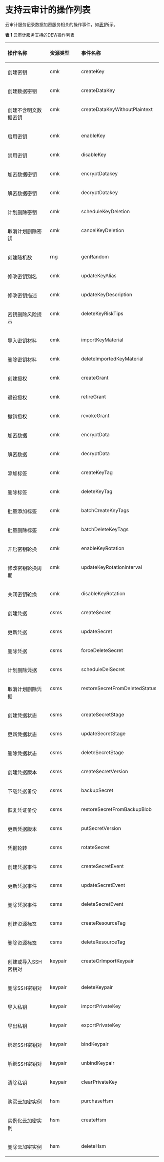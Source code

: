 # 支持云审计的操作列表<a name="dew_01_0020"></a>

云审计服务记录数据加密服务相关的操作事件，如[表1](#table52008441163754)所示。

**表 1**  云审计服务支持的DEW操作列表

<a name="table52008441163754"></a>
<table><thead align="left"><tr id="zh-cn_topic_0112947555_row35586605163754"><th class="cellrowborder" valign="top" width="35.55%" id="mcps1.2.4.1.1"><p id="zh-cn_topic_0112947555_p63942737163754"><a name="zh-cn_topic_0112947555_p63942737163754"></a><a name="zh-cn_topic_0112947555_p63942737163754"></a>操作名称</p>
</th>
<th class="cellrowborder" valign="top" width="23.150000000000002%" id="mcps1.2.4.1.2"><p id="zh-cn_topic_0112947555_p16413837105650"><a name="zh-cn_topic_0112947555_p16413837105650"></a><a name="zh-cn_topic_0112947555_p16413837105650"></a>资源类型</p>
</th>
<th class="cellrowborder" valign="top" width="41.3%" id="mcps1.2.4.1.3"><p id="zh-cn_topic_0112947555_p31883243184927"><a name="zh-cn_topic_0112947555_p31883243184927"></a><a name="zh-cn_topic_0112947555_p31883243184927"></a>事件名称</p>
</th>
</tr>
</thead>
<tbody><tr id="zh-cn_topic_0112947555_row23849839163754"><td class="cellrowborder" valign="top" width="35.55%" headers="mcps1.2.4.1.1 "><p id="zh-cn_topic_0112947555_p52788769163754"><a name="zh-cn_topic_0112947555_p52788769163754"></a><a name="zh-cn_topic_0112947555_p52788769163754"></a>创建密钥</p>
</td>
<td class="cellrowborder" valign="top" width="23.150000000000002%" headers="mcps1.2.4.1.2 "><p id="zh-cn_topic_0112947555_p48568046105650"><a name="zh-cn_topic_0112947555_p48568046105650"></a><a name="zh-cn_topic_0112947555_p48568046105650"></a>cmk</p>
</td>
<td class="cellrowborder" valign="top" width="41.3%" headers="mcps1.2.4.1.3 "><p id="zh-cn_topic_0112947555_p61263700163754"><a name="zh-cn_topic_0112947555_p61263700163754"></a><a name="zh-cn_topic_0112947555_p61263700163754"></a>createKey</p>
</td>
</tr>
<tr id="zh-cn_topic_0112947555_row14502393163754"><td class="cellrowborder" valign="top" width="35.55%" headers="mcps1.2.4.1.1 "><p id="zh-cn_topic_0112947555_p33843219163754"><a name="zh-cn_topic_0112947555_p33843219163754"></a><a name="zh-cn_topic_0112947555_p33843219163754"></a>创建数据密钥</p>
</td>
<td class="cellrowborder" valign="top" width="23.150000000000002%" headers="mcps1.2.4.1.2 "><p id="zh-cn_topic_0112947555_p39734583105650"><a name="zh-cn_topic_0112947555_p39734583105650"></a><a name="zh-cn_topic_0112947555_p39734583105650"></a>cmk</p>
</td>
<td class="cellrowborder" valign="top" width="41.3%" headers="mcps1.2.4.1.3 "><p id="zh-cn_topic_0112947555_p29275668163754"><a name="zh-cn_topic_0112947555_p29275668163754"></a><a name="zh-cn_topic_0112947555_p29275668163754"></a>createDataKey</p>
</td>
</tr>
<tr id="zh-cn_topic_0112947555_row62154424163754"><td class="cellrowborder" valign="top" width="35.55%" headers="mcps1.2.4.1.1 "><p id="zh-cn_topic_0112947555_p1343620163754"><a name="zh-cn_topic_0112947555_p1343620163754"></a><a name="zh-cn_topic_0112947555_p1343620163754"></a>创建不含明文数据密钥</p>
</td>
<td class="cellrowborder" valign="top" width="23.150000000000002%" headers="mcps1.2.4.1.2 "><p id="zh-cn_topic_0112947555_p42590852105650"><a name="zh-cn_topic_0112947555_p42590852105650"></a><a name="zh-cn_topic_0112947555_p42590852105650"></a>cmk</p>
</td>
<td class="cellrowborder" valign="top" width="41.3%" headers="mcps1.2.4.1.3 "><p id="zh-cn_topic_0112947555_p16494320163754"><a name="zh-cn_topic_0112947555_p16494320163754"></a><a name="zh-cn_topic_0112947555_p16494320163754"></a>createDataKeyWithoutPlaintext</p>
</td>
</tr>
<tr id="zh-cn_topic_0112947555_row14231157163754"><td class="cellrowborder" valign="top" width="35.55%" headers="mcps1.2.4.1.1 "><p id="zh-cn_topic_0112947555_p11873035163754"><a name="zh-cn_topic_0112947555_p11873035163754"></a><a name="zh-cn_topic_0112947555_p11873035163754"></a>启用密钥</p>
</td>
<td class="cellrowborder" valign="top" width="23.150000000000002%" headers="mcps1.2.4.1.2 "><p id="zh-cn_topic_0112947555_p44436112105650"><a name="zh-cn_topic_0112947555_p44436112105650"></a><a name="zh-cn_topic_0112947555_p44436112105650"></a>cmk</p>
</td>
<td class="cellrowborder" valign="top" width="41.3%" headers="mcps1.2.4.1.3 "><p id="zh-cn_topic_0112947555_p41132017163754"><a name="zh-cn_topic_0112947555_p41132017163754"></a><a name="zh-cn_topic_0112947555_p41132017163754"></a>enableKey</p>
</td>
</tr>
<tr id="zh-cn_topic_0112947555_row34643839163754"><td class="cellrowborder" valign="top" width="35.55%" headers="mcps1.2.4.1.1 "><p id="zh-cn_topic_0112947555_p54687563163754"><a name="zh-cn_topic_0112947555_p54687563163754"></a><a name="zh-cn_topic_0112947555_p54687563163754"></a>禁用密钥</p>
</td>
<td class="cellrowborder" valign="top" width="23.150000000000002%" headers="mcps1.2.4.1.2 "><p id="zh-cn_topic_0112947555_p47453406105650"><a name="zh-cn_topic_0112947555_p47453406105650"></a><a name="zh-cn_topic_0112947555_p47453406105650"></a>cmk</p>
</td>
<td class="cellrowborder" valign="top" width="41.3%" headers="mcps1.2.4.1.3 "><p id="zh-cn_topic_0112947555_p41892520163754"><a name="zh-cn_topic_0112947555_p41892520163754"></a><a name="zh-cn_topic_0112947555_p41892520163754"></a>disableKey</p>
</td>
</tr>
<tr id="zh-cn_topic_0112947555_row41488368163754"><td class="cellrowborder" valign="top" width="35.55%" headers="mcps1.2.4.1.1 "><p id="zh-cn_topic_0112947555_p5114667163754"><a name="zh-cn_topic_0112947555_p5114667163754"></a><a name="zh-cn_topic_0112947555_p5114667163754"></a>加密数据密钥</p>
</td>
<td class="cellrowborder" valign="top" width="23.150000000000002%" headers="mcps1.2.4.1.2 "><p id="zh-cn_topic_0112947555_p32468345105650"><a name="zh-cn_topic_0112947555_p32468345105650"></a><a name="zh-cn_topic_0112947555_p32468345105650"></a>cmk</p>
</td>
<td class="cellrowborder" valign="top" width="41.3%" headers="mcps1.2.4.1.3 "><p id="zh-cn_topic_0112947555_p33768047163754"><a name="zh-cn_topic_0112947555_p33768047163754"></a><a name="zh-cn_topic_0112947555_p33768047163754"></a>encryptDatakey</p>
</td>
</tr>
<tr id="zh-cn_topic_0112947555_row35476970163754"><td class="cellrowborder" valign="top" width="35.55%" headers="mcps1.2.4.1.1 "><p id="zh-cn_topic_0112947555_p55062302163754"><a name="zh-cn_topic_0112947555_p55062302163754"></a><a name="zh-cn_topic_0112947555_p55062302163754"></a>解密数据密钥</p>
</td>
<td class="cellrowborder" valign="top" width="23.150000000000002%" headers="mcps1.2.4.1.2 "><p id="zh-cn_topic_0112947555_p47103925105650"><a name="zh-cn_topic_0112947555_p47103925105650"></a><a name="zh-cn_topic_0112947555_p47103925105650"></a>cmk</p>
</td>
<td class="cellrowborder" valign="top" width="41.3%" headers="mcps1.2.4.1.3 "><p id="zh-cn_topic_0112947555_p14668965163754"><a name="zh-cn_topic_0112947555_p14668965163754"></a><a name="zh-cn_topic_0112947555_p14668965163754"></a>decryptDatakey</p>
</td>
</tr>
<tr id="zh-cn_topic_0112947555_row64911828163754"><td class="cellrowborder" valign="top" width="35.55%" headers="mcps1.2.4.1.1 "><p id="zh-cn_topic_0112947555_p23366748163754"><a name="zh-cn_topic_0112947555_p23366748163754"></a><a name="zh-cn_topic_0112947555_p23366748163754"></a>计划删除密钥</p>
</td>
<td class="cellrowborder" valign="top" width="23.150000000000002%" headers="mcps1.2.4.1.2 "><p id="zh-cn_topic_0112947555_p27342688105640"><a name="zh-cn_topic_0112947555_p27342688105640"></a><a name="zh-cn_topic_0112947555_p27342688105640"></a>cmk</p>
</td>
<td class="cellrowborder" valign="top" width="41.3%" headers="mcps1.2.4.1.3 "><p id="zh-cn_topic_0112947555_p22561525163754"><a name="zh-cn_topic_0112947555_p22561525163754"></a><a name="zh-cn_topic_0112947555_p22561525163754"></a>scheduleKeyDeletion</p>
</td>
</tr>
<tr id="zh-cn_topic_0112947555_row1727137163754"><td class="cellrowborder" valign="top" width="35.55%" headers="mcps1.2.4.1.1 "><p id="zh-cn_topic_0112947555_p5680422163754"><a name="zh-cn_topic_0112947555_p5680422163754"></a><a name="zh-cn_topic_0112947555_p5680422163754"></a>取消计划删除密钥</p>
</td>
<td class="cellrowborder" valign="top" width="23.150000000000002%" headers="mcps1.2.4.1.2 "><p id="zh-cn_topic_0112947555_p165290105640"><a name="zh-cn_topic_0112947555_p165290105640"></a><a name="zh-cn_topic_0112947555_p165290105640"></a>cmk</p>
</td>
<td class="cellrowborder" valign="top" width="41.3%" headers="mcps1.2.4.1.3 "><p id="zh-cn_topic_0112947555_p51285903163754"><a name="zh-cn_topic_0112947555_p51285903163754"></a><a name="zh-cn_topic_0112947555_p51285903163754"></a>cancelKeyDeletion</p>
</td>
</tr>
<tr id="zh-cn_topic_0112947555_row58919945163754"><td class="cellrowborder" valign="top" width="35.55%" headers="mcps1.2.4.1.1 "><p id="zh-cn_topic_0112947555_p7786245163754"><a name="zh-cn_topic_0112947555_p7786245163754"></a><a name="zh-cn_topic_0112947555_p7786245163754"></a>创建随机数</p>
</td>
<td class="cellrowborder" valign="top" width="23.150000000000002%" headers="mcps1.2.4.1.2 "><p id="zh-cn_topic_0112947555_p13388557105640"><a name="zh-cn_topic_0112947555_p13388557105640"></a><a name="zh-cn_topic_0112947555_p13388557105640"></a>rng</p>
</td>
<td class="cellrowborder" valign="top" width="41.3%" headers="mcps1.2.4.1.3 "><p id="zh-cn_topic_0112947555_p64625516163754"><a name="zh-cn_topic_0112947555_p64625516163754"></a><a name="zh-cn_topic_0112947555_p64625516163754"></a>genRandom</p>
</td>
</tr>
<tr id="zh-cn_topic_0112947555_row45895703173414"><td class="cellrowborder" valign="top" width="35.55%" headers="mcps1.2.4.1.1 "><p id="zh-cn_topic_0112947555_p26564439173414"><a name="zh-cn_topic_0112947555_p26564439173414"></a><a name="zh-cn_topic_0112947555_p26564439173414"></a>修改密钥别名</p>
</td>
<td class="cellrowborder" valign="top" width="23.150000000000002%" headers="mcps1.2.4.1.2 "><p id="zh-cn_topic_0112947555_p4235960173414"><a name="zh-cn_topic_0112947555_p4235960173414"></a><a name="zh-cn_topic_0112947555_p4235960173414"></a>cmk</p>
</td>
<td class="cellrowborder" valign="top" width="41.3%" headers="mcps1.2.4.1.3 "><p id="zh-cn_topic_0112947555_p7568481173414"><a name="zh-cn_topic_0112947555_p7568481173414"></a><a name="zh-cn_topic_0112947555_p7568481173414"></a>updateKeyAlias</p>
</td>
</tr>
<tr id="zh-cn_topic_0112947555_row25019558173421"><td class="cellrowborder" valign="top" width="35.55%" headers="mcps1.2.4.1.1 "><p id="zh-cn_topic_0112947555_p31313880173420"><a name="zh-cn_topic_0112947555_p31313880173420"></a><a name="zh-cn_topic_0112947555_p31313880173420"></a>修改密钥描述</p>
</td>
<td class="cellrowborder" valign="top" width="23.150000000000002%" headers="mcps1.2.4.1.2 "><p id="zh-cn_topic_0112947555_p53396313173420"><a name="zh-cn_topic_0112947555_p53396313173420"></a><a name="zh-cn_topic_0112947555_p53396313173420"></a>cmk</p>
</td>
<td class="cellrowborder" valign="top" width="41.3%" headers="mcps1.2.4.1.3 "><p id="zh-cn_topic_0112947555_p30134091173420"><a name="zh-cn_topic_0112947555_p30134091173420"></a><a name="zh-cn_topic_0112947555_p30134091173420"></a>updateKeyDescription</p>
</td>
</tr>
<tr id="zh-cn_topic_0112947555_row15292987154533"><td class="cellrowborder" valign="top" width="35.55%" headers="mcps1.2.4.1.1 "><p id="zh-cn_topic_0112947555_p30772396154533"><a name="zh-cn_topic_0112947555_p30772396154533"></a><a name="zh-cn_topic_0112947555_p30772396154533"></a>密钥删除风险提示</p>
</td>
<td class="cellrowborder" valign="top" width="23.150000000000002%" headers="mcps1.2.4.1.2 "><p id="zh-cn_topic_0112947555_p9536142154533"><a name="zh-cn_topic_0112947555_p9536142154533"></a><a name="zh-cn_topic_0112947555_p9536142154533"></a>cmk</p>
</td>
<td class="cellrowborder" valign="top" width="41.3%" headers="mcps1.2.4.1.3 "><p id="zh-cn_topic_0112947555_p34230024154533"><a name="zh-cn_topic_0112947555_p34230024154533"></a><a name="zh-cn_topic_0112947555_p34230024154533"></a>deleteKeyRiskTips</p>
</td>
</tr>
<tr id="zh-cn_topic_0112947555_row10499171316474"><td class="cellrowborder" valign="top" width="35.55%" headers="mcps1.2.4.1.1 "><p id="zh-cn_topic_0112947555_p1238171884314"><a name="zh-cn_topic_0112947555_p1238171884314"></a><a name="zh-cn_topic_0112947555_p1238171884314"></a>导入密钥材料</p>
</td>
<td class="cellrowborder" valign="top" width="23.150000000000002%" headers="mcps1.2.4.1.2 "><p id="zh-cn_topic_0112947555_p34201527124318"><a name="zh-cn_topic_0112947555_p34201527124318"></a><a name="zh-cn_topic_0112947555_p34201527124318"></a>cmk</p>
</td>
<td class="cellrowborder" valign="top" width="41.3%" headers="mcps1.2.4.1.3 "><p id="zh-cn_topic_0112947555_p223801818436"><a name="zh-cn_topic_0112947555_p223801818436"></a><a name="zh-cn_topic_0112947555_p223801818436"></a>importKeyMaterial</p>
</td>
</tr>
<tr id="zh-cn_topic_0112947555_row1156110144720"><td class="cellrowborder" valign="top" width="35.55%" headers="mcps1.2.4.1.1 "><p id="zh-cn_topic_0112947555_p3071733111180"><a name="zh-cn_topic_0112947555_p3071733111180"></a><a name="zh-cn_topic_0112947555_p3071733111180"></a>删除密钥材料</p>
</td>
<td class="cellrowborder" valign="top" width="23.150000000000002%" headers="mcps1.2.4.1.2 "><p id="zh-cn_topic_0112947555_p507586811180"><a name="zh-cn_topic_0112947555_p507586811180"></a><a name="zh-cn_topic_0112947555_p507586811180"></a>cmk</p>
</td>
<td class="cellrowborder" valign="top" width="41.3%" headers="mcps1.2.4.1.3 "><p id="zh-cn_topic_0112947555_p849216211180"><a name="zh-cn_topic_0112947555_p849216211180"></a><a name="zh-cn_topic_0112947555_p849216211180"></a>deleteImportedKeyMaterial</p>
</td>
</tr>
<tr id="zh-cn_topic_0112947555_row55681413171833"><td class="cellrowborder" valign="top" width="35.55%" headers="mcps1.2.4.1.1 "><p id="zh-cn_topic_0112947555_p13900577171833"><a name="zh-cn_topic_0112947555_p13900577171833"></a><a name="zh-cn_topic_0112947555_p13900577171833"></a>创建授权</p>
</td>
<td class="cellrowborder" valign="top" width="23.150000000000002%" headers="mcps1.2.4.1.2 "><p id="zh-cn_topic_0112947555_p52204978171833"><a name="zh-cn_topic_0112947555_p52204978171833"></a><a name="zh-cn_topic_0112947555_p52204978171833"></a>cmk</p>
</td>
<td class="cellrowborder" valign="top" width="41.3%" headers="mcps1.2.4.1.3 "><p id="zh-cn_topic_0112947555_p744864171833"><a name="zh-cn_topic_0112947555_p744864171833"></a><a name="zh-cn_topic_0112947555_p744864171833"></a>createGrant</p>
</td>
</tr>
<tr id="zh-cn_topic_0112947555_row5161261414384"><td class="cellrowborder" valign="top" width="35.55%" headers="mcps1.2.4.1.1 "><p id="zh-cn_topic_0112947555_p5399842714388"><a name="zh-cn_topic_0112947555_p5399842714388"></a><a name="zh-cn_topic_0112947555_p5399842714388"></a>退役授权</p>
</td>
<td class="cellrowborder" valign="top" width="23.150000000000002%" headers="mcps1.2.4.1.2 "><p id="zh-cn_topic_0112947555_p1179644914388"><a name="zh-cn_topic_0112947555_p1179644914388"></a><a name="zh-cn_topic_0112947555_p1179644914388"></a>cmk</p>
</td>
<td class="cellrowborder" valign="top" width="41.3%" headers="mcps1.2.4.1.3 "><p id="zh-cn_topic_0112947555_p1598834914388"><a name="zh-cn_topic_0112947555_p1598834914388"></a><a name="zh-cn_topic_0112947555_p1598834914388"></a>retireGrant</p>
</td>
</tr>
<tr id="zh-cn_topic_0112947555_row3808295114386"><td class="cellrowborder" valign="top" width="35.55%" headers="mcps1.2.4.1.1 "><p id="zh-cn_topic_0112947555_p4567301814388"><a name="zh-cn_topic_0112947555_p4567301814388"></a><a name="zh-cn_topic_0112947555_p4567301814388"></a>撤销授权</p>
</td>
<td class="cellrowborder" valign="top" width="23.150000000000002%" headers="mcps1.2.4.1.2 "><p id="zh-cn_topic_0112947555_p852700014388"><a name="zh-cn_topic_0112947555_p852700014388"></a><a name="zh-cn_topic_0112947555_p852700014388"></a>cmk</p>
</td>
<td class="cellrowborder" valign="top" width="41.3%" headers="mcps1.2.4.1.3 "><p id="zh-cn_topic_0112947555_p1959837414388"><a name="zh-cn_topic_0112947555_p1959837414388"></a><a name="zh-cn_topic_0112947555_p1959837414388"></a>revokeGrant</p>
</td>
</tr>
<tr id="zh-cn_topic_0112947555_row4554603611152"><td class="cellrowborder" valign="top" width="35.55%" headers="mcps1.2.4.1.1 "><p id="zh-cn_topic_0112947555_p6535033711152"><a name="zh-cn_topic_0112947555_p6535033711152"></a><a name="zh-cn_topic_0112947555_p6535033711152"></a>加密数据</p>
</td>
<td class="cellrowborder" valign="top" width="23.150000000000002%" headers="mcps1.2.4.1.2 "><p id="zh-cn_topic_0112947555_p5888593411152"><a name="zh-cn_topic_0112947555_p5888593411152"></a><a name="zh-cn_topic_0112947555_p5888593411152"></a>cmk</p>
</td>
<td class="cellrowborder" valign="top" width="41.3%" headers="mcps1.2.4.1.3 "><p id="zh-cn_topic_0112947555_p503133111152"><a name="zh-cn_topic_0112947555_p503133111152"></a><a name="zh-cn_topic_0112947555_p503133111152"></a>encryptData</p>
</td>
</tr>
<tr id="zh-cn_topic_0112947555_row2802295311156"><td class="cellrowborder" valign="top" width="35.55%" headers="mcps1.2.4.1.1 "><p id="zh-cn_topic_0112947555_p5526668311156"><a name="zh-cn_topic_0112947555_p5526668311156"></a><a name="zh-cn_topic_0112947555_p5526668311156"></a>解密数据</p>
</td>
<td class="cellrowborder" valign="top" width="23.150000000000002%" headers="mcps1.2.4.1.2 "><p id="zh-cn_topic_0112947555_p4741635411156"><a name="zh-cn_topic_0112947555_p4741635411156"></a><a name="zh-cn_topic_0112947555_p4741635411156"></a>cmk</p>
</td>
<td class="cellrowborder" valign="top" width="41.3%" headers="mcps1.2.4.1.3 "><p id="zh-cn_topic_0112947555_p1551949411156"><a name="zh-cn_topic_0112947555_p1551949411156"></a><a name="zh-cn_topic_0112947555_p1551949411156"></a>decryptData</p>
</td>
</tr>
<tr id="zh-cn_topic_0112947555_row1265491218275"><td class="cellrowborder" valign="top" width="35.55%" headers="mcps1.2.4.1.1 "><p id="zh-cn_topic_0112947555_p189051932418"><a name="zh-cn_topic_0112947555_p189051932418"></a><a name="zh-cn_topic_0112947555_p189051932418"></a>添加标签</p>
</td>
<td class="cellrowborder" valign="top" width="23.150000000000002%" headers="mcps1.2.4.1.2 "><p id="zh-cn_topic_0112947555_p3268133112514"><a name="zh-cn_topic_0112947555_p3268133112514"></a><a name="zh-cn_topic_0112947555_p3268133112514"></a>cmk</p>
</td>
<td class="cellrowborder" valign="top" width="41.3%" headers="mcps1.2.4.1.3 "><p id="zh-cn_topic_0112947555_p16913194242"><a name="zh-cn_topic_0112947555_p16913194242"></a><a name="zh-cn_topic_0112947555_p16913194242"></a>createKeyTag</p>
</td>
</tr>
<tr id="zh-cn_topic_0112947555_row1614220150279"><td class="cellrowborder" valign="top" width="35.55%" headers="mcps1.2.4.1.1 "><p id="zh-cn_topic_0112947555_p19220182372414"><a name="zh-cn_topic_0112947555_p19220182372414"></a><a name="zh-cn_topic_0112947555_p19220182372414"></a>删除标签</p>
</td>
<td class="cellrowborder" valign="top" width="23.150000000000002%" headers="mcps1.2.4.1.2 "><p id="zh-cn_topic_0112947555_p627113331253"><a name="zh-cn_topic_0112947555_p627113331253"></a><a name="zh-cn_topic_0112947555_p627113331253"></a>cmk</p>
</td>
<td class="cellrowborder" valign="top" width="41.3%" headers="mcps1.2.4.1.3 "><p id="zh-cn_topic_0112947555_p1522092372414"><a name="zh-cn_topic_0112947555_p1522092372414"></a><a name="zh-cn_topic_0112947555_p1522092372414"></a>deleteKeyTag</p>
</td>
</tr>
<tr id="zh-cn_topic_0112947555_row1872361714278"><td class="cellrowborder" valign="top" width="35.55%" headers="mcps1.2.4.1.1 "><p id="zh-cn_topic_0112947555_p1375227132412"><a name="zh-cn_topic_0112947555_p1375227132412"></a><a name="zh-cn_topic_0112947555_p1375227132412"></a>批量添加标签</p>
</td>
<td class="cellrowborder" valign="top" width="23.150000000000002%" headers="mcps1.2.4.1.2 "><p id="zh-cn_topic_0112947555_p1327112339254"><a name="zh-cn_topic_0112947555_p1327112339254"></a><a name="zh-cn_topic_0112947555_p1327112339254"></a>cmk</p>
</td>
<td class="cellrowborder" valign="top" width="41.3%" headers="mcps1.2.4.1.3 "><p id="zh-cn_topic_0112947555_p2751627132417"><a name="zh-cn_topic_0112947555_p2751627132417"></a><a name="zh-cn_topic_0112947555_p2751627132417"></a>batchCreateKeyTags</p>
</td>
</tr>
<tr id="zh-cn_topic_0112947555_row534620162713"><td class="cellrowborder" valign="top" width="35.55%" headers="mcps1.2.4.1.1 "><p id="zh-cn_topic_0112947555_p16952101916250"><a name="zh-cn_topic_0112947555_p16952101916250"></a><a name="zh-cn_topic_0112947555_p16952101916250"></a>批量删除标签</p>
</td>
<td class="cellrowborder" valign="top" width="23.150000000000002%" headers="mcps1.2.4.1.2 "><p id="zh-cn_topic_0112947555_p13273153319251"><a name="zh-cn_topic_0112947555_p13273153319251"></a><a name="zh-cn_topic_0112947555_p13273153319251"></a>cmk</p>
</td>
<td class="cellrowborder" valign="top" width="41.3%" headers="mcps1.2.4.1.3 "><p id="zh-cn_topic_0112947555_p1395291922519"><a name="zh-cn_topic_0112947555_p1395291922519"></a><a name="zh-cn_topic_0112947555_p1395291922519"></a>batchDeleteKeyTags</p>
</td>
</tr>
<tr id="zh-cn_topic_0112947555_row14964112142416"><td class="cellrowborder" valign="top" width="35.55%" headers="mcps1.2.4.1.1 "><p id="zh-cn_topic_0112947555_p118111941561"><a name="zh-cn_topic_0112947555_p118111941561"></a><a name="zh-cn_topic_0112947555_p118111941561"></a>开启密钥轮换</p>
</td>
<td class="cellrowborder" valign="top" width="23.150000000000002%" headers="mcps1.2.4.1.2 "><p id="zh-cn_topic_0112947555_p1781164115614"><a name="zh-cn_topic_0112947555_p1781164115614"></a><a name="zh-cn_topic_0112947555_p1781164115614"></a>cmk</p>
</td>
<td class="cellrowborder" valign="top" width="41.3%" headers="mcps1.2.4.1.3 "><p id="zh-cn_topic_0112947555_p1681115411767"><a name="zh-cn_topic_0112947555_p1681115411767"></a><a name="zh-cn_topic_0112947555_p1681115411767"></a>enableKeyRotation</p>
</td>
</tr>
<tr id="zh-cn_topic_0112947555_row6777012152413"><td class="cellrowborder" valign="top" width="35.55%" headers="mcps1.2.4.1.1 "><p id="zh-cn_topic_0112947555_p87003476619"><a name="zh-cn_topic_0112947555_p87003476619"></a><a name="zh-cn_topic_0112947555_p87003476619"></a>修改密钥轮换周期</p>
</td>
<td class="cellrowborder" valign="top" width="23.150000000000002%" headers="mcps1.2.4.1.2 "><p id="zh-cn_topic_0112947555_p1870015476615"><a name="zh-cn_topic_0112947555_p1870015476615"></a><a name="zh-cn_topic_0112947555_p1870015476615"></a>cmk</p>
</td>
<td class="cellrowborder" valign="top" width="41.3%" headers="mcps1.2.4.1.3 "><p id="zh-cn_topic_0112947555_p470017476615"><a name="zh-cn_topic_0112947555_p470017476615"></a><a name="zh-cn_topic_0112947555_p470017476615"></a>updateKeyRotationInterval</p>
</td>
</tr>
<tr id="zh-cn_topic_0112947555_row53780135247"><td class="cellrowborder" valign="top" width="35.55%" headers="mcps1.2.4.1.1 "><p id="zh-cn_topic_0112947555_p95511245663"><a name="zh-cn_topic_0112947555_p95511245663"></a><a name="zh-cn_topic_0112947555_p95511245663"></a>关闭密钥轮换</p>
</td>
<td class="cellrowborder" valign="top" width="23.150000000000002%" headers="mcps1.2.4.1.2 "><p id="zh-cn_topic_0112947555_p55518451965"><a name="zh-cn_topic_0112947555_p55518451965"></a><a name="zh-cn_topic_0112947555_p55518451965"></a>cmk</p>
</td>
<td class="cellrowborder" valign="top" width="41.3%" headers="mcps1.2.4.1.3 "><p id="zh-cn_topic_0112947555_p2551184516619"><a name="zh-cn_topic_0112947555_p2551184516619"></a><a name="zh-cn_topic_0112947555_p2551184516619"></a>disableKeyRotation</p>
</td>
</tr>
<tr id="zh-cn_topic_0112947555_row3950861345"><td class="cellrowborder" valign="top" width="35.55%" headers="mcps1.2.4.1.1 "><p id="zh-cn_topic_0112947555_p11559173134714"><a name="zh-cn_topic_0112947555_p11559173134714"></a><a name="zh-cn_topic_0112947555_p11559173134714"></a>创建凭据</p>
</td>
<td class="cellrowborder" valign="top" width="23.150000000000002%" headers="mcps1.2.4.1.2 "><p id="zh-cn_topic_0112947555_p657152320516"><a name="zh-cn_topic_0112947555_p657152320516"></a><a name="zh-cn_topic_0112947555_p657152320516"></a>csms</p>
</td>
<td class="cellrowborder" valign="top" width="41.3%" headers="mcps1.2.4.1.3 "><p id="zh-cn_topic_0112947555_p12969184514488"><a name="zh-cn_topic_0112947555_p12969184514488"></a><a name="zh-cn_topic_0112947555_p12969184514488"></a>createSecret</p>
</td>
</tr>
<tr id="zh-cn_topic_0112947555_row28611251843"><td class="cellrowborder" valign="top" width="35.55%" headers="mcps1.2.4.1.1 "><p id="zh-cn_topic_0112947555_p1273663154717"><a name="zh-cn_topic_0112947555_p1273663154717"></a><a name="zh-cn_topic_0112947555_p1273663154717"></a>更新凭据</p>
</td>
<td class="cellrowborder" valign="top" width="23.150000000000002%" headers="mcps1.2.4.1.2 "><p id="zh-cn_topic_0112947555_p1361132325119"><a name="zh-cn_topic_0112947555_p1361132325119"></a><a name="zh-cn_topic_0112947555_p1361132325119"></a>csms</p>
</td>
<td class="cellrowborder" valign="top" width="41.3%" headers="mcps1.2.4.1.3 "><p id="zh-cn_topic_0112947555_p196911456487"><a name="zh-cn_topic_0112947555_p196911456487"></a><a name="zh-cn_topic_0112947555_p196911456487"></a>updateSecret</p>
</td>
</tr>
<tr id="zh-cn_topic_0112947555_row109229263415"><td class="cellrowborder" valign="top" width="35.55%" headers="mcps1.2.4.1.1 "><p id="zh-cn_topic_0112947555_p11913133118478"><a name="zh-cn_topic_0112947555_p11913133118478"></a><a name="zh-cn_topic_0112947555_p11913133118478"></a>删除凭据</p>
</td>
<td class="cellrowborder" valign="top" width="23.150000000000002%" headers="mcps1.2.4.1.2 "><p id="zh-cn_topic_0112947555_p1764172314517"><a name="zh-cn_topic_0112947555_p1764172314517"></a><a name="zh-cn_topic_0112947555_p1764172314517"></a>csms</p>
</td>
<td class="cellrowborder" valign="top" width="41.3%" headers="mcps1.2.4.1.3 "><p id="zh-cn_topic_0112947555_p16914193116479"><a name="zh-cn_topic_0112947555_p16914193116479"></a><a name="zh-cn_topic_0112947555_p16914193116479"></a>forceDeleteSecret</p>
</td>
</tr>
<tr id="zh-cn_topic_0112947555_row2055819281746"><td class="cellrowborder" valign="top" width="35.55%" headers="mcps1.2.4.1.1 "><p id="zh-cn_topic_0112947555_p410533224711"><a name="zh-cn_topic_0112947555_p410533224711"></a><a name="zh-cn_topic_0112947555_p410533224711"></a>计划删除凭据</p>
</td>
<td class="cellrowborder" valign="top" width="23.150000000000002%" headers="mcps1.2.4.1.2 "><p id="zh-cn_topic_0112947555_p147013237513"><a name="zh-cn_topic_0112947555_p147013237513"></a><a name="zh-cn_topic_0112947555_p147013237513"></a>csms</p>
</td>
<td class="cellrowborder" valign="top" width="41.3%" headers="mcps1.2.4.1.3 "><p id="zh-cn_topic_0112947555_p2969745134813"><a name="zh-cn_topic_0112947555_p2969745134813"></a><a name="zh-cn_topic_0112947555_p2969745134813"></a>scheduleDelSecret</p>
</td>
</tr>
<tr id="zh-cn_topic_0112947555_row9784193014417"><td class="cellrowborder" valign="top" width="35.55%" headers="mcps1.2.4.1.1 "><p id="zh-cn_topic_0112947555_p16281103220473"><a name="zh-cn_topic_0112947555_p16281103220473"></a><a name="zh-cn_topic_0112947555_p16281103220473"></a>取消计划删除凭据</p>
</td>
<td class="cellrowborder" valign="top" width="23.150000000000002%" headers="mcps1.2.4.1.2 "><p id="zh-cn_topic_0112947555_p973182318517"><a name="zh-cn_topic_0112947555_p973182318517"></a><a name="zh-cn_topic_0112947555_p973182318517"></a>csms</p>
</td>
<td class="cellrowborder" valign="top" width="41.3%" headers="mcps1.2.4.1.3 "><p id="zh-cn_topic_0112947555_p2969174514819"><a name="zh-cn_topic_0112947555_p2969174514819"></a><a name="zh-cn_topic_0112947555_p2969174514819"></a>restoreSecretFromDeletedStatus</p>
</td>
</tr>
<tr id="zh-cn_topic_0112947555_row1352511321542"><td class="cellrowborder" valign="top" width="35.55%" headers="mcps1.2.4.1.1 "><p id="zh-cn_topic_0112947555_p244919328472"><a name="zh-cn_topic_0112947555_p244919328472"></a><a name="zh-cn_topic_0112947555_p244919328472"></a>创建凭据状态</p>
</td>
<td class="cellrowborder" valign="top" width="23.150000000000002%" headers="mcps1.2.4.1.2 "><p id="zh-cn_topic_0112947555_p13761423105112"><a name="zh-cn_topic_0112947555_p13761423105112"></a><a name="zh-cn_topic_0112947555_p13761423105112"></a>csms</p>
</td>
<td class="cellrowborder" valign="top" width="41.3%" headers="mcps1.2.4.1.3 "><p id="zh-cn_topic_0112947555_p13969245114820"><a name="zh-cn_topic_0112947555_p13969245114820"></a><a name="zh-cn_topic_0112947555_p13969245114820"></a>createSecretStage</p>
</td>
</tr>
<tr id="zh-cn_topic_0112947555_row1795013319415"><td class="cellrowborder" valign="top" width="35.55%" headers="mcps1.2.4.1.1 "><p id="zh-cn_topic_0112947555_p9603134244919"><a name="zh-cn_topic_0112947555_p9603134244919"></a><a name="zh-cn_topic_0112947555_p9603134244919"></a>更新凭据状态</p>
</td>
<td class="cellrowborder" valign="top" width="23.150000000000002%" headers="mcps1.2.4.1.2 "><p id="zh-cn_topic_0112947555_p979162365119"><a name="zh-cn_topic_0112947555_p979162365119"></a><a name="zh-cn_topic_0112947555_p979162365119"></a>csms</p>
</td>
<td class="cellrowborder" valign="top" width="41.3%" headers="mcps1.2.4.1.3 "><p id="zh-cn_topic_0112947555_p296944517483"><a name="zh-cn_topic_0112947555_p296944517483"></a><a name="zh-cn_topic_0112947555_p296944517483"></a>updateSecretStage</p>
</td>
</tr>
<tr id="zh-cn_topic_0112947555_row16205351546"><td class="cellrowborder" valign="top" width="35.55%" headers="mcps1.2.4.1.1 "><p id="zh-cn_topic_0112947555_p576954294912"><a name="zh-cn_topic_0112947555_p576954294912"></a><a name="zh-cn_topic_0112947555_p576954294912"></a>删除凭据状态</p>
</td>
<td class="cellrowborder" valign="top" width="23.150000000000002%" headers="mcps1.2.4.1.2 "><p id="zh-cn_topic_0112947555_p168252305115"><a name="zh-cn_topic_0112947555_p168252305115"></a><a name="zh-cn_topic_0112947555_p168252305115"></a>csms</p>
</td>
<td class="cellrowborder" valign="top" width="41.3%" headers="mcps1.2.4.1.3 "><p id="zh-cn_topic_0112947555_p177014217492"><a name="zh-cn_topic_0112947555_p177014217492"></a><a name="zh-cn_topic_0112947555_p177014217492"></a>deleteSecretStage</p>
</td>
</tr>
<tr id="zh-cn_topic_0112947555_row197513361647"><td class="cellrowborder" valign="top" width="35.55%" headers="mcps1.2.4.1.1 "><p id="zh-cn_topic_0112947555_p149411442134915"><a name="zh-cn_topic_0112947555_p149411442134915"></a><a name="zh-cn_topic_0112947555_p149411442134915"></a>创建凭据版本</p>
</td>
<td class="cellrowborder" valign="top" width="23.150000000000002%" headers="mcps1.2.4.1.2 "><p id="zh-cn_topic_0112947555_p1085172310517"><a name="zh-cn_topic_0112947555_p1085172310517"></a><a name="zh-cn_topic_0112947555_p1085172310517"></a>csms</p>
</td>
<td class="cellrowborder" valign="top" width="41.3%" headers="mcps1.2.4.1.3 "><p id="zh-cn_topic_0112947555_p169691645184812"><a name="zh-cn_topic_0112947555_p169691645184812"></a><a name="zh-cn_topic_0112947555_p169691645184812"></a>createSecretVersion</p>
</td>
</tr>
<tr id="zh-cn_topic_0112947555_row51455588517"><td class="cellrowborder" valign="top" width="35.55%" headers="mcps1.2.4.1.1 "><p id="zh-cn_topic_0112947555_p39504315493"><a name="zh-cn_topic_0112947555_p39504315493"></a><a name="zh-cn_topic_0112947555_p39504315493"></a>下载凭据备份</p>
</td>
<td class="cellrowborder" valign="top" width="23.150000000000002%" headers="mcps1.2.4.1.2 "><p id="zh-cn_topic_0112947555_p88872345112"><a name="zh-cn_topic_0112947555_p88872345112"></a><a name="zh-cn_topic_0112947555_p88872345112"></a>csms</p>
</td>
<td class="cellrowborder" valign="top" width="41.3%" headers="mcps1.2.4.1.3 "><p id="zh-cn_topic_0112947555_p1496913459485"><a name="zh-cn_topic_0112947555_p1496913459485"></a><a name="zh-cn_topic_0112947555_p1496913459485"></a>backupSecret</p>
</td>
</tr>
<tr id="zh-cn_topic_0112947555_row14363162164"><td class="cellrowborder" valign="top" width="35.55%" headers="mcps1.2.4.1.1 "><p id="zh-cn_topic_0112947555_p18245104384916"><a name="zh-cn_topic_0112947555_p18245104384916"></a><a name="zh-cn_topic_0112947555_p18245104384916"></a>恢复凭证备份</p>
</td>
<td class="cellrowborder" valign="top" width="23.150000000000002%" headers="mcps1.2.4.1.2 "><p id="zh-cn_topic_0112947555_p159112316516"><a name="zh-cn_topic_0112947555_p159112316516"></a><a name="zh-cn_topic_0112947555_p159112316516"></a>csms</p>
</td>
<td class="cellrowborder" valign="top" width="41.3%" headers="mcps1.2.4.1.3 "><p id="zh-cn_topic_0112947555_p149699454486"><a name="zh-cn_topic_0112947555_p149699454486"></a><a name="zh-cn_topic_0112947555_p149699454486"></a>restoreSecretFromBackupBlob</p>
</td>
</tr>
<tr id="zh-cn_topic_0112947555_row11138153918345"><td class="cellrowborder" valign="top" width="35.55%" headers="mcps1.2.4.1.1 "><p id="zh-cn_topic_0112947555_p187461952163412"><a name="zh-cn_topic_0112947555_p187461952163412"></a><a name="zh-cn_topic_0112947555_p187461952163412"></a>更新凭据版本</p>
</td>
<td class="cellrowborder" valign="top" width="23.150000000000002%" headers="mcps1.2.4.1.2 "><p id="zh-cn_topic_0112947555_p1974617525346"><a name="zh-cn_topic_0112947555_p1974617525346"></a><a name="zh-cn_topic_0112947555_p1974617525346"></a>csms</p>
</td>
<td class="cellrowborder" valign="top" width="41.3%" headers="mcps1.2.4.1.3 "><p id="zh-cn_topic_0112947555_p57461452153418"><a name="zh-cn_topic_0112947555_p57461452153418"></a><a name="zh-cn_topic_0112947555_p57461452153418"></a>putSecretVersion</p>
</td>
</tr>
<tr id="zh-cn_topic_0112947555_row822454293418"><td class="cellrowborder" valign="top" width="35.55%" headers="mcps1.2.4.1.1 "><p id="zh-cn_topic_0112947555_p13746105273410"><a name="zh-cn_topic_0112947555_p13746105273410"></a><a name="zh-cn_topic_0112947555_p13746105273410"></a>凭据轮转</p>
</td>
<td class="cellrowborder" valign="top" width="23.150000000000002%" headers="mcps1.2.4.1.2 "><p id="zh-cn_topic_0112947555_p1074625214346"><a name="zh-cn_topic_0112947555_p1074625214346"></a><a name="zh-cn_topic_0112947555_p1074625214346"></a>csms</p>
</td>
<td class="cellrowborder" valign="top" width="41.3%" headers="mcps1.2.4.1.3 "><p id="zh-cn_topic_0112947555_p167461752153415"><a name="zh-cn_topic_0112947555_p167461752153415"></a><a name="zh-cn_topic_0112947555_p167461752153415"></a>rotateSecret</p>
</td>
</tr>
<tr id="zh-cn_topic_0112947555_row18575174543415"><td class="cellrowborder" valign="top" width="35.55%" headers="mcps1.2.4.1.1 "><p id="zh-cn_topic_0112947555_p47463524348"><a name="zh-cn_topic_0112947555_p47463524348"></a><a name="zh-cn_topic_0112947555_p47463524348"></a>创建凭据事件</p>
</td>
<td class="cellrowborder" valign="top" width="23.150000000000002%" headers="mcps1.2.4.1.2 "><p id="zh-cn_topic_0112947555_p6746135219342"><a name="zh-cn_topic_0112947555_p6746135219342"></a><a name="zh-cn_topic_0112947555_p6746135219342"></a>csms</p>
</td>
<td class="cellrowborder" valign="top" width="41.3%" headers="mcps1.2.4.1.3 "><p id="zh-cn_topic_0112947555_p1746105215347"><a name="zh-cn_topic_0112947555_p1746105215347"></a><a name="zh-cn_topic_0112947555_p1746105215347"></a>createSecretEvent</p>
</td>
</tr>
<tr id="zh-cn_topic_0112947555_row7880164573420"><td class="cellrowborder" valign="top" width="35.55%" headers="mcps1.2.4.1.1 "><p id="zh-cn_topic_0112947555_p157464520344"><a name="zh-cn_topic_0112947555_p157464520344"></a><a name="zh-cn_topic_0112947555_p157464520344"></a>更新凭据事件</p>
</td>
<td class="cellrowborder" valign="top" width="23.150000000000002%" headers="mcps1.2.4.1.2 "><p id="zh-cn_topic_0112947555_p1374695220348"><a name="zh-cn_topic_0112947555_p1374695220348"></a><a name="zh-cn_topic_0112947555_p1374695220348"></a>csms</p>
</td>
<td class="cellrowborder" valign="top" width="41.3%" headers="mcps1.2.4.1.3 "><p id="zh-cn_topic_0112947555_p1074675273418"><a name="zh-cn_topic_0112947555_p1074675273418"></a><a name="zh-cn_topic_0112947555_p1074675273418"></a>updateSecretEvent</p>
</td>
</tr>
<tr id="zh-cn_topic_0112947555_row131841464347"><td class="cellrowborder" valign="top" width="35.55%" headers="mcps1.2.4.1.1 "><p id="zh-cn_topic_0112947555_p27461852173418"><a name="zh-cn_topic_0112947555_p27461852173418"></a><a name="zh-cn_topic_0112947555_p27461852173418"></a>删除凭据事件</p>
</td>
<td class="cellrowborder" valign="top" width="23.150000000000002%" headers="mcps1.2.4.1.2 "><p id="zh-cn_topic_0112947555_p8746195213416"><a name="zh-cn_topic_0112947555_p8746195213416"></a><a name="zh-cn_topic_0112947555_p8746195213416"></a>csms</p>
</td>
<td class="cellrowborder" valign="top" width="41.3%" headers="mcps1.2.4.1.3 "><p id="zh-cn_topic_0112947555_p10746125218347"><a name="zh-cn_topic_0112947555_p10746125218347"></a><a name="zh-cn_topic_0112947555_p10746125218347"></a>deleteSecretEvent</p>
</td>
</tr>
<tr id="zh-cn_topic_0112947555_row251204673418"><td class="cellrowborder" valign="top" width="35.55%" headers="mcps1.2.4.1.1 "><p id="zh-cn_topic_0112947555_p474745210346"><a name="zh-cn_topic_0112947555_p474745210346"></a><a name="zh-cn_topic_0112947555_p474745210346"></a>创建资源标签</p>
</td>
<td class="cellrowborder" valign="top" width="23.150000000000002%" headers="mcps1.2.4.1.2 "><p id="zh-cn_topic_0112947555_p6747175203417"><a name="zh-cn_topic_0112947555_p6747175203417"></a><a name="zh-cn_topic_0112947555_p6747175203417"></a>csms</p>
</td>
<td class="cellrowborder" valign="top" width="41.3%" headers="mcps1.2.4.1.3 "><p id="zh-cn_topic_0112947555_p16747155293416"><a name="zh-cn_topic_0112947555_p16747155293416"></a><a name="zh-cn_topic_0112947555_p16747155293416"></a>createResourceTag</p>
</td>
</tr>
<tr id="zh-cn_topic_0112947555_row864184773411"><td class="cellrowborder" valign="top" width="35.55%" headers="mcps1.2.4.1.1 "><p id="zh-cn_topic_0112947555_p19747145223415"><a name="zh-cn_topic_0112947555_p19747145223415"></a><a name="zh-cn_topic_0112947555_p19747145223415"></a>删除资源标签</p>
</td>
<td class="cellrowborder" valign="top" width="23.150000000000002%" headers="mcps1.2.4.1.2 "><p id="zh-cn_topic_0112947555_p474719529343"><a name="zh-cn_topic_0112947555_p474719529343"></a><a name="zh-cn_topic_0112947555_p474719529343"></a>csms</p>
</td>
<td class="cellrowborder" valign="top" width="41.3%" headers="mcps1.2.4.1.3 "><p id="zh-cn_topic_0112947555_p1374745210342"><a name="zh-cn_topic_0112947555_p1374745210342"></a><a name="zh-cn_topic_0112947555_p1374745210342"></a>deleteResourceTag</p>
</td>
</tr>
<tr id="zh-cn_topic_0112947555_row1463939112710"><td class="cellrowborder" valign="top" width="35.55%" headers="mcps1.2.4.1.1 "><p id="zh-cn_topic_0112947555_p964639142717"><a name="zh-cn_topic_0112947555_p964639142717"></a><a name="zh-cn_topic_0112947555_p964639142717"></a>创建或导入SSH密钥对</p>
</td>
<td class="cellrowborder" valign="top" width="23.150000000000002%" headers="mcps1.2.4.1.2 "><p id="zh-cn_topic_0112947555_p1664163915272"><a name="zh-cn_topic_0112947555_p1664163915272"></a><a name="zh-cn_topic_0112947555_p1664163915272"></a>keypair</p>
</td>
<td class="cellrowborder" valign="top" width="41.3%" headers="mcps1.2.4.1.3 "><p id="zh-cn_topic_0112947555_p464163962710"><a name="zh-cn_topic_0112947555_p464163962710"></a><a name="zh-cn_topic_0112947555_p464163962710"></a>createOrImportKeypair</p>
</td>
</tr>
<tr id="zh-cn_topic_0112947555_row153924132719"><td class="cellrowborder" valign="top" width="35.55%" headers="mcps1.2.4.1.1 "><p id="zh-cn_topic_0112947555_p18539204120279"><a name="zh-cn_topic_0112947555_p18539204120279"></a><a name="zh-cn_topic_0112947555_p18539204120279"></a>删除SSH密钥对</p>
</td>
<td class="cellrowborder" valign="top" width="23.150000000000002%" headers="mcps1.2.4.1.2 "><p id="zh-cn_topic_0112947555_p75391641192714"><a name="zh-cn_topic_0112947555_p75391641192714"></a><a name="zh-cn_topic_0112947555_p75391641192714"></a>keypair</p>
</td>
<td class="cellrowborder" valign="top" width="41.3%" headers="mcps1.2.4.1.3 "><p id="zh-cn_topic_0112947555_p3539134110279"><a name="zh-cn_topic_0112947555_p3539134110279"></a><a name="zh-cn_topic_0112947555_p3539134110279"></a>deleteKeypair</p>
</td>
</tr>
<tr id="zh-cn_topic_0112947555_row1419810191014"><td class="cellrowborder" valign="top" width="35.55%" headers="mcps1.2.4.1.1 "><p id="zh-cn_topic_0112947555_p20199719307"><a name="zh-cn_topic_0112947555_p20199719307"></a><a name="zh-cn_topic_0112947555_p20199719307"></a>导入私钥</p>
</td>
<td class="cellrowborder" valign="top" width="23.150000000000002%" headers="mcps1.2.4.1.2 "><p id="zh-cn_topic_0112947555_p11991719506"><a name="zh-cn_topic_0112947555_p11991719506"></a><a name="zh-cn_topic_0112947555_p11991719506"></a>keypair</p>
</td>
<td class="cellrowborder" valign="top" width="41.3%" headers="mcps1.2.4.1.3 "><p id="zh-cn_topic_0112947555_p101994191602"><a name="zh-cn_topic_0112947555_p101994191602"></a><a name="zh-cn_topic_0112947555_p101994191602"></a>importPrivateKey</p>
</td>
</tr>
<tr id="zh-cn_topic_0112947555_row740322204"><td class="cellrowborder" valign="top" width="35.55%" headers="mcps1.2.4.1.1 "><p id="zh-cn_topic_0112947555_p14032220013"><a name="zh-cn_topic_0112947555_p14032220013"></a><a name="zh-cn_topic_0112947555_p14032220013"></a>导出私钥</p>
</td>
<td class="cellrowborder" valign="top" width="23.150000000000002%" headers="mcps1.2.4.1.2 "><p id="zh-cn_topic_0112947555_p14401022207"><a name="zh-cn_topic_0112947555_p14401022207"></a><a name="zh-cn_topic_0112947555_p14401022207"></a>keypair</p>
</td>
<td class="cellrowborder" valign="top" width="41.3%" headers="mcps1.2.4.1.3 "><p id="zh-cn_topic_0112947555_p19405229010"><a name="zh-cn_topic_0112947555_p19405229010"></a><a name="zh-cn_topic_0112947555_p19405229010"></a>exportPrivateKey</p>
</td>
</tr>
<tr id="zh-cn_topic_0112947555_row230511563511"><td class="cellrowborder" valign="top" width="35.55%" headers="mcps1.2.4.1.1 "><p id="zh-cn_topic_0112947555_p61904204353"><a name="zh-cn_topic_0112947555_p61904204353"></a><a name="zh-cn_topic_0112947555_p61904204353"></a>绑定SSH密钥对</p>
</td>
<td class="cellrowborder" valign="top" width="23.150000000000002%" headers="mcps1.2.4.1.2 "><p id="zh-cn_topic_0112947555_p151911020133511"><a name="zh-cn_topic_0112947555_p151911020133511"></a><a name="zh-cn_topic_0112947555_p151911020133511"></a>keypair</p>
</td>
<td class="cellrowborder" valign="top" width="41.3%" headers="mcps1.2.4.1.3 "><p id="zh-cn_topic_0112947555_p19191620163518"><a name="zh-cn_topic_0112947555_p19191620163518"></a><a name="zh-cn_topic_0112947555_p19191620163518"></a>bindKeypair</p>
</td>
</tr>
<tr id="zh-cn_topic_0112947555_row15691715183517"><td class="cellrowborder" valign="top" width="35.55%" headers="mcps1.2.4.1.1 "><p id="zh-cn_topic_0112947555_p819112202356"><a name="zh-cn_topic_0112947555_p819112202356"></a><a name="zh-cn_topic_0112947555_p819112202356"></a>解绑SSH密钥对</p>
</td>
<td class="cellrowborder" valign="top" width="23.150000000000002%" headers="mcps1.2.4.1.2 "><p id="zh-cn_topic_0112947555_p1319172083512"><a name="zh-cn_topic_0112947555_p1319172083512"></a><a name="zh-cn_topic_0112947555_p1319172083512"></a>keypair</p>
</td>
<td class="cellrowborder" valign="top" width="41.3%" headers="mcps1.2.4.1.3 "><p id="zh-cn_topic_0112947555_p8191920183513"><a name="zh-cn_topic_0112947555_p8191920183513"></a><a name="zh-cn_topic_0112947555_p8191920183513"></a>unbindKeypair</p>
</td>
</tr>
<tr id="zh-cn_topic_0112947555_row588861503510"><td class="cellrowborder" valign="top" width="35.55%" headers="mcps1.2.4.1.1 "><p id="zh-cn_topic_0112947555_p1719162012352"><a name="zh-cn_topic_0112947555_p1719162012352"></a><a name="zh-cn_topic_0112947555_p1719162012352"></a>清除私钥</p>
</td>
<td class="cellrowborder" valign="top" width="23.150000000000002%" headers="mcps1.2.4.1.2 "><p id="zh-cn_topic_0112947555_p1919192073519"><a name="zh-cn_topic_0112947555_p1919192073519"></a><a name="zh-cn_topic_0112947555_p1919192073519"></a>keypair</p>
</td>
<td class="cellrowborder" valign="top" width="41.3%" headers="mcps1.2.4.1.3 "><p id="zh-cn_topic_0112947555_p19191920113516"><a name="zh-cn_topic_0112947555_p19191920113516"></a><a name="zh-cn_topic_0112947555_p19191920113516"></a>clearPrivateKey</p>
</td>
</tr>
<tr id="zh-cn_topic_0112947555_row617513551193"><td class="cellrowborder" valign="top" width="35.55%" headers="mcps1.2.4.1.1 "><p id="zh-cn_topic_0112947555_p189861431554"><a name="zh-cn_topic_0112947555_p189861431554"></a><a name="zh-cn_topic_0112947555_p189861431554"></a>购买云加密实例</p>
</td>
<td class="cellrowborder" valign="top" width="23.150000000000002%" headers="mcps1.2.4.1.2 "><p id="zh-cn_topic_0112947555_p1298664375511"><a name="zh-cn_topic_0112947555_p1298664375511"></a><a name="zh-cn_topic_0112947555_p1298664375511"></a>hsm</p>
</td>
<td class="cellrowborder" valign="top" width="41.3%" headers="mcps1.2.4.1.3 "><p id="zh-cn_topic_0112947555_p1998614311552"><a name="zh-cn_topic_0112947555_p1998614311552"></a><a name="zh-cn_topic_0112947555_p1998614311552"></a>purchaseHsm</p>
</td>
</tr>
<tr id="zh-cn_topic_0112947555_row11731953171919"><td class="cellrowborder" valign="top" width="35.55%" headers="mcps1.2.4.1.1 "><p id="zh-cn_topic_0112947555_p14711175075517"><a name="zh-cn_topic_0112947555_p14711175075517"></a><a name="zh-cn_topic_0112947555_p14711175075517"></a>实例化云加密实例</p>
</td>
<td class="cellrowborder" valign="top" width="23.150000000000002%" headers="mcps1.2.4.1.2 "><p id="zh-cn_topic_0112947555_p2711135015519"><a name="zh-cn_topic_0112947555_p2711135015519"></a><a name="zh-cn_topic_0112947555_p2711135015519"></a>hsm</p>
</td>
<td class="cellrowborder" valign="top" width="41.3%" headers="mcps1.2.4.1.3 "><p id="zh-cn_topic_0112947555_p14711125016558"><a name="zh-cn_topic_0112947555_p14711125016558"></a><a name="zh-cn_topic_0112947555_p14711125016558"></a>createHsm</p>
</td>
</tr>
<tr id="zh-cn_topic_0112947555_row285664918191"><td class="cellrowborder" valign="top" width="35.55%" headers="mcps1.2.4.1.1 "><p id="zh-cn_topic_0112947555_p156135715517"><a name="zh-cn_topic_0112947555_p156135715517"></a><a name="zh-cn_topic_0112947555_p156135715517"></a>删除云加密实例</p>
</td>
<td class="cellrowborder" valign="top" width="23.150000000000002%" headers="mcps1.2.4.1.2 "><p id="zh-cn_topic_0112947555_p105612570555"><a name="zh-cn_topic_0112947555_p105612570555"></a><a name="zh-cn_topic_0112947555_p105612570555"></a>hsm</p>
</td>
<td class="cellrowborder" valign="top" width="41.3%" headers="mcps1.2.4.1.3 "><p id="zh-cn_topic_0112947555_p1456165785518"><a name="zh-cn_topic_0112947555_p1456165785518"></a><a name="zh-cn_topic_0112947555_p1456165785518"></a>deleteHsm</p>
</td>
</tr>
</tbody>
</table>

